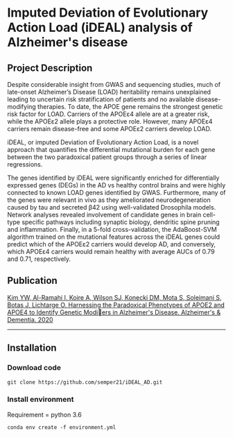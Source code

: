 # Imputed Deviation of Evolutionary Action Load (iDEAL) analysis of Alzheimer's disease


## Project Description
Despite considerable insight from GWAS and sequencing studies, much of late-onset Alzheimer’s Disease (LOAD) heritability remains unexplained leading to uncertain risk stratification of patients and no available disease-modifying therapies. To date, the APOE gene remains the strongest genetic risk factor for LOAD. Carriers of the APOEɛ4 allele are at a greater risk, while the APOEɛ2 allele plays a protective role. However, many APOEɛ4 carriers remain disease-free and some APOEɛ2 carriers develop LOAD.

iDEAL, or imputed Deviation of Evolutionary Action Load, is a novel approach that quantifies the differential mutational burden for each gene between the two paradoxical patient groups through a series of linear regressions. 

The genes identified by iDEAL were significantly enriched for differentially expressed genes (DEGs) in the AD vs healthy control brains and were highly connected to known LOAD genes identified by GWAS. Furthermore, many of the genes were relevant in vivo as they ameliorated neurodegeneration caused by tau and secreted β42 using well-validated Drosophila models. Network analyses revealed involvement of candidate genes in brain cell-type specific pathways including synaptic biology, dendritic spine pruning and inflammation. Finally, in a 5-fold cross-validation, the AdaBoost-SVM algorithm trained on the mutational features across the iDEAL genes could predict which of the APOEɛ2 carriers would develop AD, and conversely, which APOEɛ4 carriers would remain healthy with average AUCs of 0.79 and 0.71, respectively.
## Publication

[Kim YW, Al-Ramahi I, Koire A, Wilson SJ, Konecki DM, Mota S, Soleimani S, Botas J, Lichtarge O.
Harnessing the Paradoxical Phenotypes of APOE2 and APOE4 to Identify Genetic Modiers in
Alzheimer's Disease. Alzheimer's & Dementia. 2020](https://alz-journals.onlinelibrary.wiley.com/doi/10.1002/alz.12240)


---
## Installation

### Download code
```
git clone https://github.com/semper21/iDEAL_AD.git 
```
### Install environment

Requirement = python 3.6

```
conda env create -f environment.yml
```